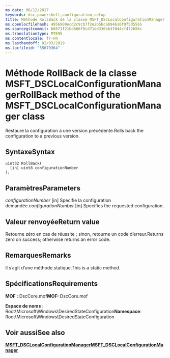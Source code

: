 ```yaml
---
ms.date: 06/12/2017
keywords: dsc,powershell,configuration,setup
title: Méthode RollBack de la classe MSFT_DSCLocalConfigurationManager
ms.openlocfilehash: 4956900ecd2c9cb7f2e2b5bcab94616f9f5d5565
ms.sourcegitcommit: b6871f21bd666f9cd71dd336bb3f844cf472b56c
ms.translationtype: MTE95
ms.contentlocale: fr-FR
ms.lasthandoff: 02/03/2019
ms.locfileid: "55679364"
---
```

# <a name="rollback-method-of-the-msftdsclocalconfigurationmanager-class"></a><span data-ttu-id="c73e7-103">Méthode RollBack de la classe MSFT_DSCLocalConfigurationManager</span><span class="sxs-lookup"><span data-stu-id="c73e7-103">RollBack method of the MSFT_DSCLocalConfigurationManager class</span></span>

<span data-ttu-id="c73e7-104">Restaure la configuration à une version précédente.</span><span class="sxs-lookup"><span data-stu-id="c73e7-104">Rolls back the configuration to a previous version.</span></span>

## <a name="syntax"></a><span data-ttu-id="c73e7-105">Syntaxe</span><span class="sxs-lookup"><span data-stu-id="c73e7-105">Syntax</span></span>

```mof
uint32 RollBack(
  [in] uint8 configurationNumber
);
```

## <a name="parameters"></a><span data-ttu-id="c73e7-106">Paramètres</span><span class="sxs-lookup"><span data-stu-id="c73e7-106">Parameters</span></span>

<span data-ttu-id="c73e7-107">*configurationNumber* \[in\] Spécifie la configuration demandée.</span><span class="sxs-lookup"><span data-stu-id="c73e7-107">*configurationNumber* \[in\] Specifies the requested configuration.</span></span>

## <a name="return-value"></a><span data-ttu-id="c73e7-108">Valeur renvoyée</span><span class="sxs-lookup"><span data-stu-id="c73e7-108">Return value</span></span>

<span data-ttu-id="c73e7-109">Retourne zéro en cas de réussite ; sinon, retourne un code d’erreur.</span><span class="sxs-lookup"><span data-stu-id="c73e7-109">Returns zero on success; otherwise returns an error code.</span></span>

## <a name="remarks"></a><span data-ttu-id="c73e7-110">Remarques</span><span class="sxs-lookup"><span data-stu-id="c73e7-110">Remarks</span></span>

<span data-ttu-id="c73e7-111">Il s’agit d’une méthode statique.</span><span class="sxs-lookup"><span data-stu-id="c73e7-111">This is a static method.</span></span>

## <a name="requirements"></a><span data-ttu-id="c73e7-112">Spécifications</span><span class="sxs-lookup"><span data-stu-id="c73e7-112">Requirements</span></span>

<span data-ttu-id="c73e7-113">**MOF :** DscCore.mof</span><span class="sxs-lookup"><span data-stu-id="c73e7-113">**MOF:** DscCore.mof</span></span>

<span data-ttu-id="c73e7-114">**Espace de noms** : Root\Microsoft\Windows\DesiredStateConfiguration</span><span class="sxs-lookup"><span data-stu-id="c73e7-114">**Namespace**: Root\Microsoft\Windows\DesiredStateConfiguration</span></span>

## <a name="see-also"></a><span data-ttu-id="c73e7-115">Voir aussi</span><span class="sxs-lookup"><span data-stu-id="c73e7-115">See also</span></span>

[<span data-ttu-id="c73e7-116">**MSFT_DSCLocalConfigurationManager**</span><span class="sxs-lookup"><span data-stu-id="c73e7-116">**MSFT_DSCLocalConfigurationManager**</span></span>](msft-dsclocalconfigurationmanager.md)